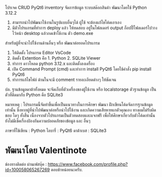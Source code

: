 โปรเจค CRUD PyQt6 inventory จัดการข้อมูล ระบบสต๊อกสินค้า พัฒนาโดยใช้ Python 3.12.2
1. สามารถนำไปพัฒนาใช้งานในรูปแบบอื่นๆได้ ผู้ใช้ จะต้องแก้ไขโค้ดเอาเอง
2. มีตัวโปรแกรมที่ทำการ deploy แล้ว ให้ทดสอบ อยู่ในโฟลเดอร์ output ก็อปปี้โฟลเดอร์ไปวางไว้หน้า desktop แล้วกดเข้าใช้งาน ตัว demo.exe

สำหรับผู้ที่จะนำไปใช้งานด้านอื่นๆ หรือ พัฒนาต่อยอดโปรแกรม
1. ให้ติดตั้ง โปรแกรม Editor VsCode
2. ติดตั้ง Extention คือ 1. Python 2. SQLite Viewer
3. ทำการ ดาวโหลด python 3.12.x และติดตั้งลงเครื่อง
4. เปิด Command Prompt (cmd) และทำการ install PyQt6 โดยใช้คำสั่ง pip install PyQt6  
5. ทำการแก้ไขไฟล์ ด้านในจะมี comment รายละเอียดต่างๆ ให้ชัดเจน

ปล. ฐานข้อมูลดาต้าทั้งหมด จะจัดเก็บที่ตัวเครื่องของผู้ใช้งาน หรือ localstorage ตัวฐานข้อมูล เป็นตัวที่ติดมากับ Python คือ SQLite3

หมายเหตุ : โปรแกรมนี้จัดทำขึ้นเพื่อเป็นแนวทางในการศึกษา พัฒนา ฝึกเขียนโค้ดจัดการฐานข้อมูล เท่านั้น 
ซึ่งหากผู้ที่นำไปพัฒนาต่อหรือนำไปใช้งาน และเกิดความเสียหายแกตัวคุณเอง ทางผมไม่รับผิดชอบ ใดๆ ทั้งสิ้น เนื่องจากตัวโปรแกรมเป็นตัวทดสอบและแจกฟรี
เพื่อให้ศึกษาเกี่ยวกับตัวโค้ดเท่านั้น ยังไม่มีเช็คเรื่องป้องกันความปลอดภัยของข้อมูล และ อื่นๆ

ภาษาที่ใช้เขียน : Python
ไลบารี่ : PyQt6
ดาต้าเบส : SQLite3

# พัฒนาโดย Valentinote
ช่องทางติดต่อ ผ่านเฟสบุ๊ค : https://www.facebook.com/profile.php?id=100058065267269
ตอบช้าหน่อยนะครับ.
